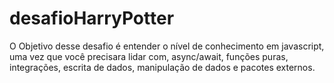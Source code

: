 # desafioHarryPotter
O Objetivo desse desafio é entender o nível de conhecimento em javascript, uma vez que você precisara lidar com, async/await, funções puras, integrações, escrita de dados, manipulação de dados e pacotes externos.
